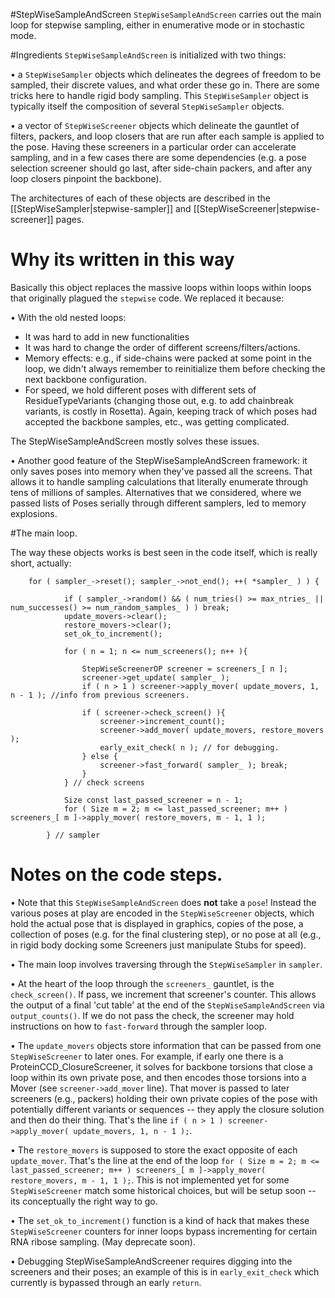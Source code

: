 #StepWiseSampleAndScreen
`StepWiseSampleAndScreen` carries out the main loop for stepwise sampling, either in enumerative mode or in stochastic mode. 

#Ingredients
`StepWiseSampleAndScreen` is initialized with two things:

• a `StepWiseSampler` objects which delineates the degrees of freedom to be sampled, their discrete values, and what order these go in. There are some tricks here to handle rigid body sampling. This `StepWiseSampler` object is typically itself the composition of several `StepWiseSampler` objects.

• a vector of `StepWiseScreener` objects which delineate the gauntlet of filters, packers, and loop closers that are run after each sample is applied to the pose. Having these screeners in a particular order can accelerate sampling, and in a few cases there are some dependencies (e.g. a pose selection screener should go last, after side-chain packers, and after any loop closers pinpoint the backbone).

The architectures of each of these objects are described in the [[StepWiseSampler|stepwise-sampler]] and [[StepWiseScreener|stepwise-screener]] pages.

# Why its written in this way
Basically this object replaces the massive loops within loops within loops that originally plagued the `stepwise` code. We replaced it because:

• With the old nested loops:

 - It was hard to add in new functionalities
 - It was hard to change the order of different screens/filters/actions. 
 - Memory effects: e.g., if side-chains were packed at some point in the loop, we didn't always remember to reinitialize them before checking the next backbone configuration.
 - For speed, we hold different poses with different sets of ResidueTypeVariants (changing those out, e.g. to add chainbreak variants, is costly in Rosetta). Again, keeping track of which poses had accepted the backbone samples, etc., was getting complicated.

The StepWiseSampleAndScreen mostly solves these issues.
 
• Another good feature of the StepWiseSampleAndScreen framework: it  only saves poses into memory when they've passed  all the screens. That allows it to handle sampling calculations that literally enumerate through tens of millions of samples. Alternatives that we considered, where we passed lists of Poses serially through different samplers, led to memory explosions.


#The main loop.

The way these objects works is best seen in the code itself, which is really short, actually:

```
	for ( sampler_->reset(); sampler_->not_end(); ++( *sampler_ ) ) {

			if ( sampler_->random() && ( num_tries() >= max_ntries_ || num_successes() >= num_random_samples_ ) ) break;
			update_movers->clear();
			restore_movers->clear();
			set_ok_to_increment();

			for ( n = 1; n <= num_screeners(); n++ ){

				StepWiseScreenerOP screener = screeners_[ n ];
				screener->get_update( sampler_ );
				if ( n > 1 ) screener->apply_mover( update_movers, 1, n - 1 ); //info from previous screeners.

				if ( screener->check_screen() ){
					screener->increment_count();
					screener->add_mover( update_movers, restore_movers );
					early_exit_check( n ); // for debugging.
				} else {
					screener->fast_forward( sampler_ );	break;
				}
			} // check screens

			Size const last_passed_screener = n - 1;
			for ( Size m = 2; m <= last_passed_screener; m++ ) screeners_[ m ]->apply_mover( restore_movers, m - 1, 1 );

		} // sampler
```

# Notes on the code steps.
• Note that this `StepWiseSampleAndScreen` does **not** take a `pose`! Instead the various poses at play are encoded in the `StepWiseScreener` objects, which hold the actual pose that is displayed in graphics, copies of the pose, a collection of poses (e.g. for the final clustering step), or no pose at all (e.g., in rigid body docking some Screeners just manipulate Stubs for speed).

• The main loop involves traversing through the `StepWiseSampler` in `sampler`.

• At the heart of the loop through the `screeners_` gauntlet, is the `check_screen()`. If pass, we increment that screener's counter. This allows the output of a final 'cut table' at the end of the `StepWiseSampleAndScreen` via `output_counts()`. If we do not pass the check, the screener may hold instructions on how to `fast-forward` through the sampler loop.

• The `update_movers` objects store information that can be passed from one `StepWiseScreener` to later ones. For example, if early one there is a ProteinCCD_ClosureScreener, it solves for backbone torsions that close a loop within its own private pose, and then encodes those torsions into a Mover (see `screener->add_mover` line). That mover is passed to later screeners (e.g., packers) holding their own private copies of the pose with potentially different variants or sequences -- they apply the closure solution and then do their thing. That's the line `if ( n > 1 ) screener->apply_mover( update_movers, 1, n - 1 );`.

• The `restore_movers` is supposed to store the exact opposite of each `update_mover`. That's the line at the end of the loop `for ( Size m = 2; m <= last_passed_screener; m++ ) screeners_[ m ]->apply_mover( restore_movers, m - 1, 1 );`. This is not implemented yet for some `StepWiseScreener` match some historical choices, but will be setup soon -- its conceptually the right way to go.

• The `set_ok_to_increment()` function is a kind of hack that makes these `StepWiseScreener` counters for inner loops bypass incrementing for certain RNA ribose sampling. (May deprecate soon).

• Debugging StepWiseSampleAndScreener requires digging into the screeners and their poses; an example of this is in `early_exit_check` which currently is bypassed through an early `return`.
